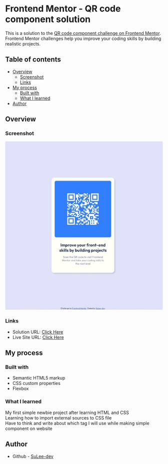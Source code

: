 # Frontend Mentor - QR code component solution

This is a solution to the [QR code component challenge on Frontend Mentor](https://www.frontendmentor.io/challenges/qr-code-component-iux_sIO_H). Frontend Mentor challenges help you improve your coding skills by building realistic projects.

## Table of contents

- [Overview](#overview)
  - [Screenshot](#screenshot)
  - [Links](#links)
- [My process](#my-process)
  - [Built with](#built-with)
  - [What I learned](#what-i-learned)
- [Author](#author)

## Overview

### Screenshot

![](images/screenshot.JPG)

### Links

- Solution URL: [Click Here](https://www.frontendmentor.io/solutions/qr-code-component-using-html-and-css-5A039wlzSi)
- Live Site URL: [Click Here](https://sulee-dev.github.io/QR-code-component/)

## My process

### Built with

- Semantic HTML5 markup
- CSS custom properties
- Flexbox

### What I learned

My first simple newbie project after learning HTML and CSS<br>
Learning how to import external sources to CSS file<br>
Have to think and write about which tag I will use while making simple component on website<br>

## Author

- Github - [SuLee-dev](https://github.com/SuLee-dev/)
